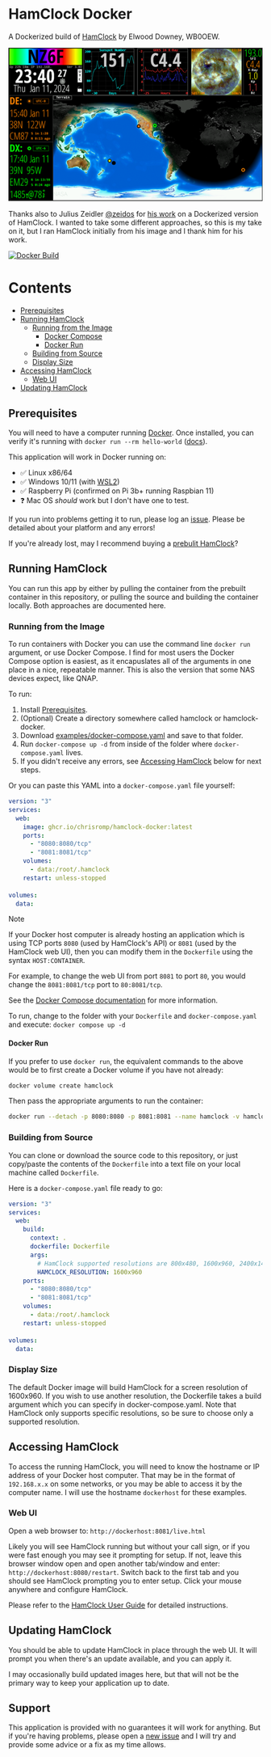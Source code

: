 # HamClock Docker

A Dockerized build of [HamClock](https://www.clearskyinstitute.com/ham/HamClock/) by Elwood Downey, WB0OEW.

![HamClock Screenshot](images/hamclock.png)

Thanks also to Julius Zeidler [@zeidos](https://github.com/zeidlos) for [his work](https://github.com/zeidlos/hamclock-docker) on a Dockerized version of HamClock. I wanted to take some different approaches, so this is my take on it, but I ran HamClock initially from his image and I thank him for his work.

[![Docker Build](https://github.com/ChrisRomp/hamclock-docker/actions/workflows/docker-publish.yml/badge.svg)](https://github.com/ChrisRomp/hamclock-docker/actions/workflows/docker-publish.yml)

# Contents
- [Prerequisites](#prerequisites)
- [Running HamClock](#running-hamclock)
    - [Running from the Image](#running-from-the-image)
        - [Docker Compose](#docker-compose)
        - [Docker Run](#docker-run)
    - [Building from Source](#building-from-source)
    - [Display Size](#display-size)
- [Accessing HamClock](#accessing-hamclock)
    - [Web UI](#web-ui)
- [Updating HamClock](#updating-hamclock)

## Prerequisites

You will need to have a computer running [Docker](https://docs.docker.com/get-docker/). Once installed, you can verify it's running with `docker run --rm hello-world` ([docs](https://hub.docker.com/_/hello-world)).

This application will work in Docker running on:

- ✅ Linux x86/64
- ✅ Windows 10/11 (with [WSL2](https://learn.microsoft.com/en-us/windows/wsl/install))
- ✅ Raspberry Pi (confirmed on Pi 3b+ running Raspbian 11)
- ❓ Mac OS *should* work but I don't have one to test.

If you run into problems getting it to run, please log an [issue](https://github.com/ChrisRomp/hamclock-docker/issues). Please be detailed about your platform and any errors!

If you're already lost, may I recommend buying a [prebulit HamClock](https://www.veritiumhfclock.com/)?

## Running HamClock

You can run this app by either by pulling the container from the prebuilt container in this repository, or pulling the source and building the container locally. Both approaches are documented here.

### Running from the Image

To run containers with Docker you can use the command line `docker run` argument, or use Docker Compose. I find for most users the Docker Compose option is easiest, as it encapuslates all of the arguments in one place in a nice, repeatable manner. This is also the version that some NAS devices expect, like QNAP.

To run:

1. Install [Prerequisites](#prerequisites).
1. (Optional) Create a directory somewhere called hamclock or hamclock-docker.
1. Download [examples/docker-compose.yaml](https://raw.githubusercontent.com/ChrisRomp/hamclock-docker/main/examples/docker-compose.yaml) and save to that folder.
1. Run `docker-compose up -d` from inside of the folder where `docker-compose.yaml` lives.
1. If you didn't receive any errors, see [Accessing HamClock](#accessing-hamclock) below for next steps.

Or you can paste this YAML into a `docker-compose.yaml` file yourself:

```yaml
version: "3"
services:
  web:
    image: ghcr.io/chrisromp/hamclock-docker:latest
    ports:
      - "8080:8080/tcp"
      - "8081:8081/tcp"
    volumes:
      - data:/root/.hamclock
    restart: unless-stopped

volumes:
  data:
```

> [!NOTE]
> If your Docker host computer is already hosting an application which is using TCP ports `8080` (used by HamClock's API) or `8081` (used by the HamClock web UI), then you can modify them in the `Dockerfile` using the syntax `HOST:CONTAINER`.
>
> For example, to change the web UI from port `8081` to port `80`, you would change the `8081:8081/tcp` port to `80:8081/tcp`.
>
> See the [Docker Compose documentation](https://docs.docker.com/compose/compose-file/05-services/#ports) for more information.

To run, change to the folder with your `Dockerfile` and `docker-compose.yaml` and execute: `docker compose up -d`

#### Docker Run

If you prefer to use `docker run`, the equivalent commands to the above would be to first create a Docker volume if you have not already:

```sh
docker volume create hamclock
```

Then pass the appropriate arguments to run the container:

```sh
docker run --detach -p 8080:8080 -p 8081:8081 --name hamclock -v hamclock:/root/.hamclock ghcr.io/chrisromp/hamclock-docker:latest
```

### Building from Source

You can clone or download the source code to this repository, or just copy/paste the contents of the `Dockerfile` into a text file on your local machine called `Dockerfile`.

Here is a `docker-compose.yaml` file ready to go:

```yaml
version: "3"
services:
  web:
    build:
      context: .
      dockerfile: Dockerfile
      args:
        # HamClock supported resolutions are 800x480, 1600x960, 2400x1440 and 3200x1920 as of v3.02
        HAMCLOCK_RESOLUTION: 1600x960
    ports:
      - "8080:8080/tcp"
      - "8081:8081/tcp"
    volumes:
      - data:/root/.hamclock
    restart: unless-stopped

volumes:
  data:
```

### Display Size

The default Docker image will build HamClock for a screen resolution of 1600x960. If you wish to use another resolution, the Dockerfile takes a build argument which you can specify in docker-compose.yaml. Note that HamClock only supports specific resolutions, so be sure to choose only a supported resolution.

## Accessing HamClock

To access the running HamClock, you will need to know the hostname or IP address of your Docker host computer. That may be in the format of `192.168.x.x` on some networks, or you may be able to access it by the computer name. I will use the hostname `dockerhost` for these examples.

### Web UI

Open a web browser to: `http://dockerhost:8081/live.html`

Likely you will see HamClock running but without your call sign, or if you were fast enough you may see it prompting for setup. If not, leave this browser window open and open another tab/window and enter: `http://dockerhost:8080/restart`. Switch back to the first tab and you should see HamClock prompting you to enter setup. Click your mouse anywhere and configure HamClock.

Please refer to the [HamClock User Guide](https://www.clearskyinstitute.com/ham/HamClock/HamClockKey.pdf) for detailed instructions.

## Updating HamClock

You should be able to update HamClock in place through the web UI. It will prompt you when there's an update available, and you can apply it.

I may occasionally build updated images here, but that will not be the primary way to keep your application up to date.

## Support

This application is provided with no guarantees it will work for anything. But if you're having problems, please open a [new issue](https://github.com/ChrisRomp/hamclock-docker/issues) and I will try and provide some advice or a fix as my time allows.
